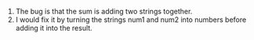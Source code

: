 1. The bug is that the sum is adding two strings together.
2. I would fix it by turning the strings num1 and num2 into numbers before adding it into the result.
